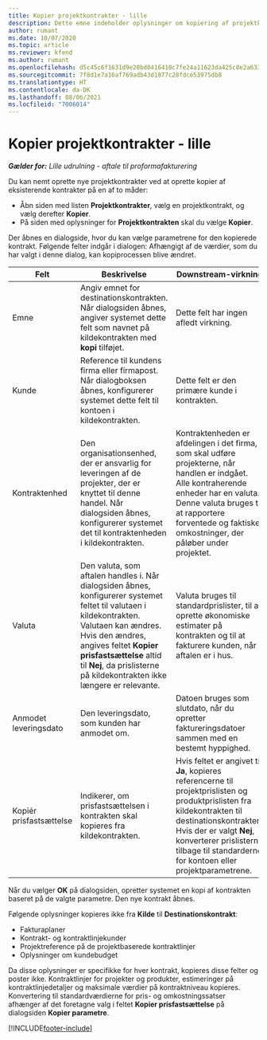 ```yaml
---
title: Kopier projektkontrakter - lille
description: Dette emne indeholder oplysninger om kopiering af projektkontrakter i Project Operations.
author: rumant
ms.date: 10/07/2020
ms.topic: article
ms.reviewer: kfend
ms.author: rumant
ms.openlocfilehash: d5c45c6f1631d9e20bd0416410c7fe24a11623da425c8e2a633b085fbfabdd79
ms.sourcegitcommit: 7f8d1e7a16af769adb43d1877c28fdce53975db8
ms.translationtype: HT
ms.contentlocale: da-DK
ms.lasthandoff: 08/06/2021
ms.locfileid: "7006014"
---
```

# <a name="copy-project-contracts---lite"></a>Kopier projektkontrakter - lille

_**Gælder for:** Lille udrulning - aftale til proformafakturering_

Du kan nemt oprette nye projektkontrakter ved at oprette kopier af eksisterende kontrakter på en af to måder: 

  - Åbn siden med listen **Projektkontrakter**, vælg en projektkontrakt, og vælg derefter **Kopier**.
  - På siden med oplysninger for **Projektkontrakten** skal du vælge **Kopier**.

Der åbnes en dialogside, hvor du kan vælge parametrene for den kopierede kontrakt. Følgende felter indgår i dialogen: Afhængigt af de værdier, som du har valgt i denne dialog, kan kopiprocessen blive ændret.

| **Felt** | **Beskrivelse** | **Downstream-virkning** |
| --- | --- | --- |
| Emne | Angiv emnet for destinationskontrakten. Når dialogsiden åbnes, angiver systemet dette felt som navnet på kildekontrakten med **kopi** tilføjet. | Dette felt har ingen afledt virkning. |
| Kunde | Reference til kundens firma eller firmapost. Når dialogboksen åbnes, konfigurerer systemet dette felt til kontoen i kildekontrakten. | Dette felt er den primære kunde i kontrakten. |
| Kontraktenhed | Den organisationsenhed, der er ansvarlig for leveringen af de projekter, der er knyttet til denne handel. Når dialogsiden åbnes, konfigurerer systemet det til kontraktenheden i kildekontrakten. | Kontraktenheden er afdelingen i det firma, som skal udføre projekterne, når handlen er indgået. Alle kontraherende enheder har en valuta. Denne valuta bruges til at rapportere forventede og faktiske omkostninger, der påløber under projektet. |
| Valuta | Den valuta, som aftalen handles i. Når dialogsiden åbnes, konfigurerer systemet feltet til valutaen i kildekontrakten. Valutaen kan ændres. Hvis den ændres, angives feltet **Kopier prisfastsættelse** altid til **Nej**, da prislisterne på kildekontrakten ikke længere er relevante. | Valuta bruges til standardprislister, til at oprette økonomiske estimater på kontrakten og til at fakturere kunden, når aftalen er i hus. |
| Anmodet leveringsdato | Den leveringsdato, som kunden har anmodet om. | Datoen bruges som slutdato, når du opretter faktureringsdatoer sammen med en bestemt hyppighed. |
| Kopiér prisfastsættelse | Indikerer, om prisfastsættelsen i kontrakten skal kopieres fra kildekontrakten. | Hvis feltet er angivet til **Ja**, kopieres referencerne til projektprislisten og produktprislisten fra kildekontrakten til destinationskontrakten. Hvis der er valgt **Nej**, konverterer prislisterne tilbage til standarderne for kontoen eller projektparametrene. |

Når du vælger **OK** på dialogsiden, opretter systemet en kopi af kontrakten baseret på de valgte parametre. Den nye kontrakt åbnes.

Følgende oplysninger kopieres ikke fra **Kilde** til **Destinationskontrakt**:

  - Fakturaplaner
  - Kontrakt- og kontraktlinjekunder
  - Projektreference på de projektbaserede kontraktlinjer
  - Oplysninger om kundebudget

Da disse oplysninger er specifikke for hver kontrakt, kopieres disse felter og poster ikke. Kontraktlinjer for projekter og produkter, estimeringer på kontraktlinjedetaljer og maksimale værdier på kontraktniveau kopieres. Konvertering til standardværdierne for pris- og omkostningssatser afhænger af det foretagne valg i feltet **Kopier prisfastsættelse** på dialogsiden **Kopier parametre**.


[!INCLUDE[footer-include](../../includes/footer-banner.md)]